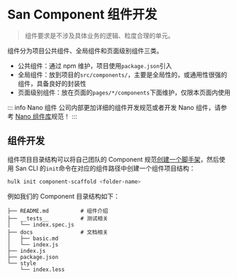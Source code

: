 
# San Component 组件开发

> 组件要求是不涉及具体业务的逻辑、粒度合理的单元。

组件分为项目公共组件、全局组件和页面级别组件三类。

-   公共组件：通过 npm 维护，项目使用`package.json`引入
-   全局组件：放到项目的`src/components/`，主要是全局性的，或通用性很强的组件，具备良好的封装性
-   页面级别组件：放在页面的`pages/*/components`下面维护，仅限本页面内使用

::: info Nano 组件
公司内部更加详细的组件开发规范或者开发 Nano 组件，请参考 [Nano 组件库](http://hulk.baidu-int.com/docs/nano)规范！
:::

## 组件开发

组件项目目录结构可以将自己团队的 Component 规范[创建一个脚手架](./create-scaffold.md)，然后使用 San CLI 的`init`命令在对应的组件路径中创建一个组件项目结构：

```bash
hulk init component-scaffold <folder-name>
```

例如我们的 Component 目录结构如下：

```
├── README.md          # 组件介绍
├── __tests__          # 测试相关
│   └── index.spec.js
├── docs               # 文档相关
│   ├── basic.md
│   └── index.js
├── index.js
├── package.json
└── style
    └── index.less
```

